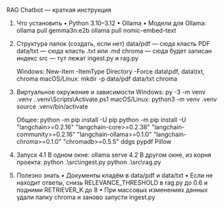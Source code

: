 RAG Chatbot — краткая инструкция

1) Что установить
   • Python 3.10–3.12
   • Ollama
   • Модели для Ollama: 
     ollama pull gemma3n:e2b
     ollama pull nomic-embed-text

2) Структура папок (создать, если нет)
   data/pdf   — сюда класть PDF
   data/txt   — сюда класть .txt или .md
   chroma     — сюда будет записан индекс
   src        — тут лежат ingest.py и rag.py

   Windows:
     New-Item -ItemType Directory -Force data\pdf, data\txt, chroma
   macOS/Linux:
     mkdir -p data/pdf data/txt chroma

3) Виртуальное окружение и зависимости
   Windows:
     py -3 -m venv .venv
     .\.venv\Scripts\Activate.ps1
   macOS/Linux:
     python3 -m venv .venv
     source .venv/bin/activate

   Общее:
     python -m pip install -U pip
     python -m pip install -U "langchain>=0.2.16" "langchain-core>=0.2.38" "langchain-community>=0.2.16" "langchain-ollama>=0.1.0" "langchain-chroma>=0.1.0" "chromadb>=0.5.5" ddgs pypdf Pillow

4) Запуск
   4.1 В одном окне:
       ollama serve
   4.2 В другом окне, из корня проекта:
       python .\src\ingest.py
       python .\src\rag.py

5) Полезно знать
   • Документы кладём в data/pdf и data/txt
   • Если не находит ответы, снизь RELEVANCE_THRESHOLD в rag.py до 0.6 и подними RETRIEVER_K до 8
   • При массовых изменениях данных удали папку chroma и заново запусти ingest.py
